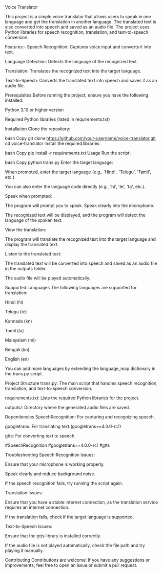 Voice Translator

This project is a simple voice translator that allows users to speak in one language and get the translation in another language. The translated text is also converted into speech and saved as an audio file. The project uses Python libraries for speech recognition, translation, and text-to-speech conversion.

Features:-
Speech Recognition: Captures voice input and converts it into text.

Language Detection: Detects the language of the recognized text.

Translation: Translates the recognized text into the target language.

Text-to-Speech: Converts the translated text into speech and saves it as an audio file.

Prerequisites
Before running the project, ensure you have the following installed:

Python 3.10 or higher version

Required Python libraries (listed in requirements.txt)

Installation
Clone the repository:

bash
Copy
git clone https://github.com/your-username/voice-translator.git
cd voice-translator
Install the required libraries:

bash
Copy
pip install -r requirements.txt
Usage
Run the script:

bash
Copy
python trans.py
Enter the target language:

When prompted, enter the target language (e.g., 'Hindi', 'Telugu', 'Tamil', etc.).

You can also enter the language code directly (e.g., 'hi', 'te', 'ta', etc.).

Speak when prompted:

The program will prompt you to speak. Speak clearly into the microphone.

The recognized text will be displayed, and the program will detect the language of the spoken text.

View the translation:

The program will translate the recognized text into the target language and display the translated text.

Listen to the translated text:

The translated text will be converted into speech and saved as an audio file in the outputs folder.

The audio file will be played automatically.

Supported Languages
The following languages are supported for translation:

Hindi (hi)

Telugu (te)

Kannada (kn)

Tamil (ta)

Malayalam (ml)

Bengali (bn)

English (en)

You can add more languages by extending the language_map dictionary in the trans.py script.

Project Structure
trans.py: The main script that handles speech recognition, translation, and text-to-speech conversion.

requirements.txt: Lists the required Python libraries for the project.

outputs/: Directory where the generated audio files are saved.

Dependencies
SpeechRecognition: For capturing and recognizing speech.

googletrans: For translating text.(googletrans==4.0.0-rc1)

gtts: For converting text to speech.

#SpeechRecognition
#googletrans==4.0.0-rc1
#gtts


Troubleshooting
Speech Recognition Issues:

Ensure that your microphone is working properly.

Speak clearly and reduce background noise.

If the speech recognition fails, try running the script again.

Translation Issues:

Ensure that you have a stable internet connection, as the translation service requires an internet connection.

If the translation fails, check if the target language is supported.

Text-to-Speech Issues:

Ensure that the gtts library is installed correctly.

If the audio file is not played automatically, check the file path and try playing it manually.

Contributing
Contributions are welcome! If you have any suggestions or improvements, feel free to open an issue or submit a pull request.

